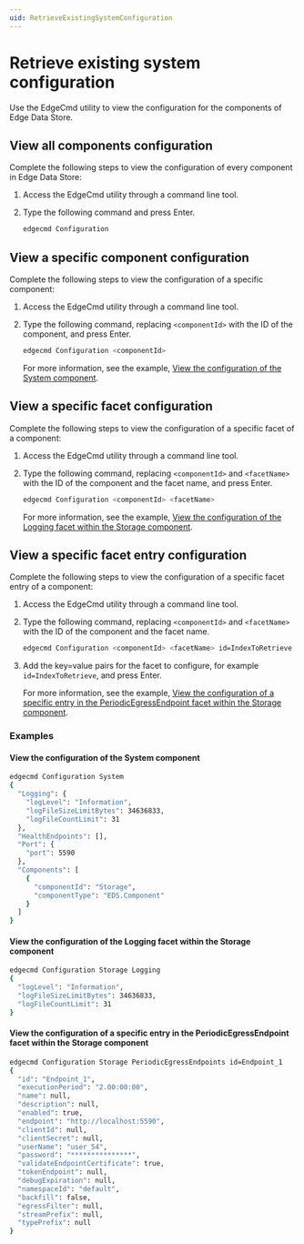 ```yaml
---
uid: RetrieveExistingSystemConfiguration
---
```


# Retrieve existing system configuration

Use the EdgeCmd utility to view the configuration for the components of Edge Data Store.

## View all components configuration

Complete the following steps to view the configuration of every component in Edge Data Store:

1. Access the EdgeCmd utility through a command line tool.
2. Type the following command and press Enter.

   ```bash
   edgecmd Configuration
   ```
  
  
## View a specific component configuration

Complete the following steps to view the configuration of a specific component:

1. Access the EdgeCmd utility through a command line tool.
2. Type the following command, replacing `<componentId>` with the ID of the component, and press Enter.

   ```bash
   edgecmd Configuration <componentId>
   ```
   
   For more information, see the example, [View the configuration of the System component](#view-the-configuration-of-the-system-component).

## View a specific facet configuration

Complete the following steps to view the configuration of a specific facet of a component:

1. Access the EdgeCmd utility through a command line tool.
2. Type the following command, replacing `<componentId>` and `<facetName>` with the ID of the component and the facet name, and press Enter.

   ```bash
   edgecmd Configuration <componentId> <facetName>
   ```
   For more information, see the example, [View the configuration of the Logging facet within the Storage component](#view-the-configuration-of-the-logging-facet-within-the-storage-component).
   
## View a specific facet entry configuration

Complete the following steps to view the configuration of a specific facet entry of a component:

1. Access the EdgeCmd utility through a command line tool.
2. Type the following command, replacing `<componentId>` and `<facetName>` with the ID of the component and the facet name.

   ```bash
   edgecmd Configuration <componentId> <facetName> id=IndexToRetrieve
   ```

3. Add the key=value pairs for the facet to configure, for example `id=IndexToRetrieve`, and press Enter.

   For more information, see the example, [View the configuration of a specific entry in the PeriodicEgressEndpoint facet within the Storage component](#view-the-configuration-of-a-specific-entry-in-the-periodicegressendpoint-facet-within-the-storage-component).

### Examples

#### View the configuration of the System component

```bash
edgecmd Configuration System
{
  "Logging": {
    "logLevel": "Information",
    "logFileSizeLimitBytes": 34636833,
    "logFileCountLimit": 31
  },
  "HealthEndpoints": [],
  "Port": {
    "port": 5590
  },
  "Components": [
    {
      "componentId": "Storage",
      "componentType": "EDS.Component"
    }
  ]
}
```

#### View the configuration of the Logging facet within the Storage component

```bash
edgecmd Configuration Storage Logging
{
  "logLevel": "Information",
  "logFileSizeLimitBytes": 34636833,
  "logFileCountLimit": 31
}
```

#### View the configuration of a specific entry in the PeriodicEgressEndpoint facet within the Storage component

```bash
edgecmd Configuration Storage PeriodicEgressEndpoints id=Endpoint_1
{
  "id": "Endpoint_1",
  "executionPeriod": "2.00:00:00",
  "name": null,
  "description": null,
  "enabled": true,
  "endpoint": "http://localhost:5590",
  "clientId": null,
  "clientSecret": null,
  "userName": "user_54",
  "password": "***************",
  "validateEndpointCertificate": true,
  "tokenEndpoint": null,
  "debugExpiration": null,
  "namespaceId": "default",
  "backfill": false,
  "egressFilter": null,
  "streamPrefix": null,
  "typePrefix": null
}
```

